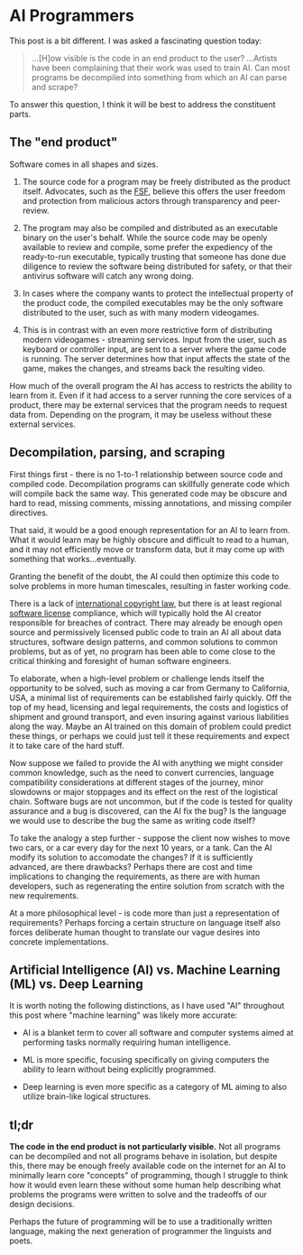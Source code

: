 # AI Programmers

This post is a bit different. I was asked a fascinating question today:
> ...[H]ow visible is the code in an end product to the user? ...Artists have been complaining that their work was used to train AI. Can most programs be decompiled into something from which an AI can parse and scrape?

To answer this question, I think it will be best to address the constituent parts.

## The "end product"
Software comes in all shapes and sizes. 

1. The source code for a program may be freely distributed as the product itself. Advocates, such as the [FSF](https://www.fsf.org/), believe this offers the user freedom and protection from malicious actors through transparency and peer-review.

2. The program may also be compiled and distributed as an executable binary on the user's behalf. While the source code may be openly available to review and compile, some prefer the expediency of the ready-to-run executable, typically trusting that someone has done due diligence to review the software being distributed for safety, or that their antivirus software will catch any wrong doing.

3. In cases where the company wants to protect the intellectual property of the product code, the compiled executables may be the only software distributed to the user, such as with many modern videogames. 

4. This is in contrast with an even more restrictive form of distributing modern videogames - streaming services. Input from the user, such as keyboard or controller input, are sent to a server where the game code is running. The server determines how that input affects the state of the game, makes the changes, and streams back the resulting video. 

How much of the overall program the AI has access to restricts the ability to learn from it. Even if it had access to a server running the core services of a product, there may be external services that the program needs to request data from. Depending on the program, it may be useless without these external services.

## Decompilation, parsing, and scraping
First things first - there is no 1-to-1 relationship between source code and compiled code. Decompilation programs can skillfully generate code which will compile back the same way. This generated code may be obscure and hard to read, missing comments, missing annotations, and missing compiler directives.

That said, it would be a good enough representation for an AI to learn from. What it would learn may be highly obscure and difficult to read to a human, and it may not efficiently move or transform data, but it may come up with something that works...eventually.

Granting the benefit of the doubt, the AI could then optimize this code to solve problems in more human timescales, resulting in faster working code. 

There is a lack of [international copyright law](https://guides.library.upenn.edu/copyright/international), but there is at least regional [software license](https://en.wikipedia.org/wiki/Software_license) compliance, which will typically hold the AI creator responsible for breaches of contract. There may already be enough open source and permissively licensed public code to train an AI all about data structures, software design patterns, and common solutions to common problems, but as of yet, no program has been able to come close to the critical thinking and foresight of human software engineers. 

To elaborate, when a high-level problem or challenge lends itself the opportunity to be solved, such as moving a car from Germany to California, USA, a minimal list of requirements can be established fairly quickly. Off the top of my head, licensing and legal requirements, the costs and logistics of shipment and ground transport, and even insuring against various liabilities along the way. Maybe an AI trained on this domain of problem could predict these things, or perhaps we could just tell it these requirements and expect it to take care of the hard stuff. 

Now suppose we failed to provide the AI with anything we might consider common knowledge, such as the need to convert currencies, language compatibility considerations at different stages of the journey, minor slowdowns or major stoppages and its effect on the rest of the logistical chain. Software bugs are not uncommon, but if the code is tested for quality assurance and a bug is discovered, can the AI fix the bug? Is the language we would use to describe the bug the same as writing code itself?

To take the analogy a step further - suppose the client now wishes to move two cars, or a car every day for the next 10 years, or a tank. Can the AI modify its solution to accomodate the changes? If it is sufficiently advanced, are there drawbacks? Perhaps there are cost and time implications to changing the requirements, as there are with human developers, such as regenerating the entire solution from scratch with the new requirements.

At a more philosophical level - is code more than just a representation of requirements? Perhaps forcing a certain structure on language itself also forces deliberate human thought to translate our vague desires into concrete implementations.

## Artificial Intelligence (AI) vs. Machine Learning (ML) vs. Deep Learning
It is worth noting the following distinctions, as I have used "AI" throughout this post where "machine learning" was likely more accurate:

- AI is a blanket term to cover all software and computer systems aimed at performing tasks normally requiring human intelligence.

- ML is more specific, focusing specifically on giving computers the ability to learn without being explicitly programmed. 

- Deep learning is even more specific as a category of ML aiming to also utilize brain-like logical structures.

## tl;dr
**The code in the end product is not particularly visible.** Not all programs can be decompiled and not all programs behave in isolation, but despite this, there may be enough freely available code on the internet for an AI to minimally learn core "concepts" of programming, though I struggle to think how it would even learn these without some human help describing what problems the programs were written to solve and the tradeoffs of our design decisions.

Perhaps the future of programming will be to use a traditionally written language, making the next generation of programmer the linguists and poets.
